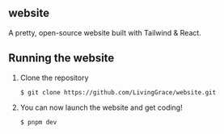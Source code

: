 ## website

A pretty, open-source website built with Tailwind & React.

## Running the website

1. Clone the repository
   ```shell
   $ git clone https://github.com/LivingGrace/website.git
   ```
2. You can now launch the website and get coding!
   ```shell
   $ pnpm dev
   ```